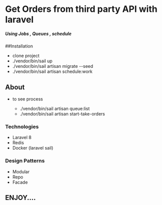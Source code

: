 # Get Orders from third party API with laravel


 #####  Using Jobs , Queues , schedule 

##Installation

- clone project
- ./vendor/bin/sail up
- ./vendor/bin/sail artisan migrate --seed
- ./vendor/bin/sail artisan schedule:work

## About
- to see process

  - ./vendor/bin/sail artisan queue:list
  - ./vendor/bin/sail artisan start-take-orders


### Technologies
- Laravel 8
- Redis
- Docker (laravel sail)

### Design Patterns
- Modular
- Repo
- Facade


## ENJOY....
